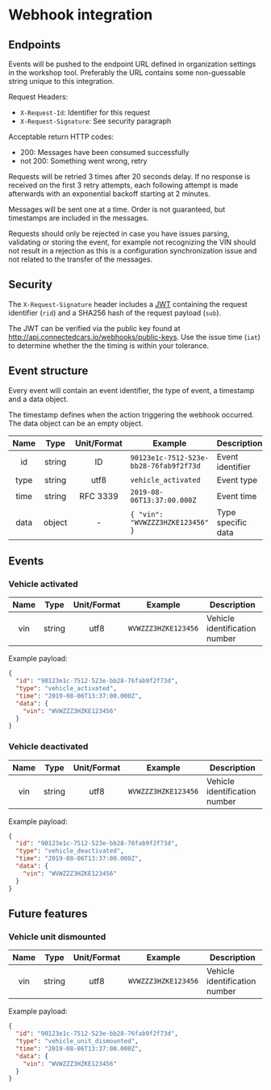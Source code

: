 # Webhook integration

## Endpoints

Events will be pushed to the endpoint URL defined in organization settings in the workshop tool. Preferably the URL contains some non-guessable string unique to this integration.

Request Headers:
* `X-Request-Id`: Identifier for this request
* `X-Request-Signature`: See security paragraph

Acceptable return HTTP codes:
* 200: Messages have been consumed successfully
* not 200: Something went wrong, retry

Requests will be retried 3 times after 20 seconds delay. If no response is received on the first 3 retry attempts, each following attempt is made afterwards with an exponential backoff starting at 2 minutes.

Messages will be sent one at a time. Order is not guaranteed, but timestamps are included in the messages.

Requests should only be rejected in case you have issues parsing, validating or storing the event, for example not recognizing the VIN should not result in a rejection as this is a configuration synchronization issue and not related to the transfer of the messages.

## Security
The `X-Request-Signature` header includes a [JWT](https://jwt.io/) containing the request identifier (`rid`) and a SHA256 hash of the request payload (`sub`).

The JWT can be verified via the public key found at http://api.connectedcars.io/webhooks/public-keys. Use the issue time (`iat`) to determine whether the the timing is within your tolerance.

## Event structure

Every event will contain an event identifier, the type of event, a timestamp and a data object.

The timestamp defines when the action triggering the webhook occurred. The data object can be an empty object.

|   Name    |   Type   |  Unit/Format    | Example | Description |
|:---------:|:--------:|:---------------:|---------|-------------|
| id        | string   | ID              | `90123e1c-7512-523e-bb28-76fab9f2f73d` | Event identifier |
| type      | string   | utf8            | `vehicle_activated` | Event type |
| time      | string   | RFC 3339        | `2019-08-06T13:37:00.000Z` | Event time |
| data      | object   | -               | `{ "vin": "WVWZZZ3HZKE123456" }` | Type specific data |

## Events

### Vehicle activated

|   Name    |   Type   |  Unit/Format    | Example | Description |
|:---------:|:--------:|:---------------:|---------|-------------|
| vin       | string   | utf8            | `WVWZZZ3HZKE123456` | Vehicle identification number |

Example payload:
```json
{
  "id": "90123e1c-7512-523e-bb28-76fab9f2f73d",
  "type": "vehicle_activated",
  "time": "2019-08-06T13:37:00.000Z",
  "data": {
    "vin": "WVWZZZ3HZKE123456"
  }
}
```

### Vehicle deactivated

|   Name    |   Type   |  Unit/Format    | Example | Description |
|:---------:|:--------:|:---------------:|---------|-------------|
| vin       | string   | utf8            | `WVWZZZ3HZKE123456` | Vehicle identification number |

Example payload:
```json
{
  "id": "90123e1c-7512-523e-bb28-76fab9f2f73d",
  "type": "vehicle_deactivated",
  "time": "2019-08-06T13:37:00.000Z",
  "data": {
    "vin": "WVWZZZ3HZKE123456"
  }
}
```

## Future features

### Vehicle unit dismounted

|   Name    |   Type   |  Unit/Format    | Example | Description |
|:---------:|:--------:|:---------------:|---------|-------------|
| vin       | string   | utf8            | `WVWZZZ3HZKE123456` | Vehicle identification number |

Example payload:
```json
{
  "id": "90123e1c-7512-523e-bb28-76fab9f2f73d",
  "type": "vehicle_unit_dismounted",
  "time": "2019-08-06T13:37:00.000Z",
  "data": {
    "vin": "WVWZZZ3HZKE123456"
  }
}
```
